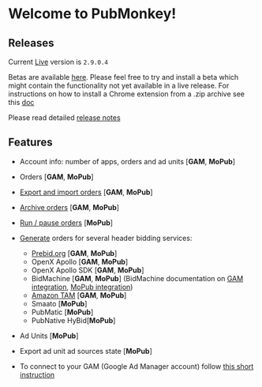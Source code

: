 # Welcome to PubMonkey!

## Releases

Current [Live](https://chrome.google.com/webstore/detail/cjbdhopmleoleednpeaknmmbepfkhaml/publish-accepted?authuser=0&hl=en) version is `2.9.0.4`

Betas are available [here](http://pi-pubmonkey-upload.s3-website-us-east-1.amazonaws.com/).  Please feel free to try and install a beta which might contain the functionality not yet available in a live release.  For instructions on how to install a Chrome extension from a .zip archive see this [doc](install.md)

Please read detailed [release notes](changelog.md)

## Features

* Account info: number of apps, orders and ad units [__GAM__, __MoPub__]
* Orders [__GAM__, __MoPub__]
* [Export and import orders](order-actions.md#export) [__GAM__, __MoPub__]
* [Archive orders](order-actions.md#archive) [__GAM__, __MoPub__]
* [Run / pause orders](order-actions.md#pause) [__MoPub__]
* [Generate](order-actions.md#generate-orders) orders for several header bidding services:
 	* [Prebid.org](order-actions.md#generate-a-prebid-order) [__GAM__, __MoPub__]
 	* OpenX Apollo [__GAM__, __MoPub__]
 	* OpenX Apollo SDK [__GAM__, __MoPub__]
 	* BidMachine [__GAM__, __MoPub__] (BidMachine documentation on [GAM integration](https://doc.bidmachine.io/eng/ssp-publisher-integration-documentation/bidmachine-sdk-admanager-appevent-integration), [MoPub integration](https://doc.bidmachine.io/eng/ssp-publisher-integration-documentation/bidmachine-custom-adapters/bidmachine-mopub-custom-network-integration-guide))
 	* [Amazon TAM](order-actions.md#generate-an-amazon-tam-order) [__GAM__, __MoPub__]
 	* Smaato [__MoPub__]
 	* PubMatic [__MoPub__] 
 	* PubNative HyBid[__MoPub__]

* Ad Units [__MoPub__]
* Export ad unit ad sources state [__MoPub__]
* To connect to your GAM (Google Ad Manager account) follow [this short instruction](connecting-to-google-ad-manager.md)

